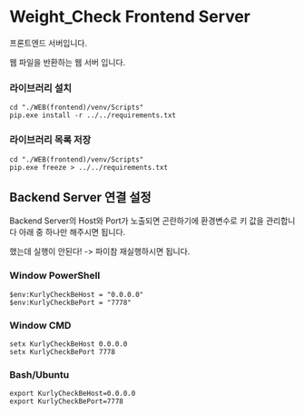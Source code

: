 # Weight_Check Frontend Server
프론트엔드 서버입니다.

웹 파일을 반환하는 웹 서버 입니다.

### 라이브러리 설치
```shell
cd "./WEB(frontend)/venv/Scripts"
pip.exe install -r ../../requirements.txt
```

### 라이브러리 목록 저장
```shell
cd "./WEB(frontend)/venv/Scripts"
pip.exe freeze > ../../requirements.txt
```

## Backend Server 연결 설정
Backend Server의 Host와 Port가 노출되면 곤란하기에 환경변수로 키 값을 관리합니다
아래 중 하나만 해주시면 됩니다.

했는데 실행이 안된다! -> 파이참 재실행하시면 됩니다.

### Window PowerShell
```shell
$env:KurlyCheckBeHost = "0.0.0.0"
$env:KurlyCheckBePort = "7778"
```

### Window CMD
```shell
setx KurlyCheckBeHost 0.0.0.0
setx KurlyCheckBePort 7778
```

### Bash/Ubuntu
```shell
export KurlyCheckBeHost=0.0.0.0
export KurlyCheckBePort=7778
```
